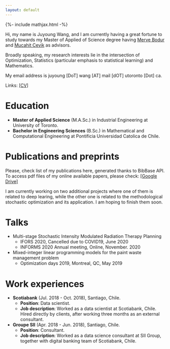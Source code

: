 ```yaml
---
layout: default
---
```

{%- include mathjax.html -%}

Hi, my name is Juyoung Wang, and I am currently having a great fortune to study towards my Master of Applied of Science degree having [Merve Bodur](https://sites.google.com/site/mervebodr/) and [Mucahit Cevik](https://people.ryerson.ca/mcevik/) as advisors. 

Broadly speaking, my research interests lie in the intersection of Optimization, Statistics (particular emphasis to statistical learning) and Mathematics.

My email address is juyoung [DoT] wang [AT] mail [dOT] utoronto [Dot] ca.

Links: <a href="/convexandrobustperson/files/CV.pdf" target="_blank">[CV]</a>

# Education
*  **Master of Applied Science** (M.A.Sc.) in Industrial Engineering at University of Toronto.
*  **Bachelor in Engineering Sciences** (B.Sc.) in Mathematical and Computational Engineering at Pontificia Universidad Catolica de Chile.

# Publications and preprints
Please, check list of my publications here, generated thanks to BibBase API. To access pdf files of my online available papers, please check: <a href="https://drive.google.com/drive/folders/1ZcmvbBYm0e52GdHs1SxxXktfcWQRFCvY?usp=sharing" target="_blank">[Google Drive]</a>
<script src="https://bibbase.org/show?bib=https%3A%2F%2Fdrive.google.com%2Fuc%3Fexport%3Ddownload%26id%3D1aPvqkrKEyWBibny-mdiCPdJgTQJOy5cb&jsonp=1"></script>

I am currently working on two additional projects where one of them is related to deep learing, while the other one is related to the methodological stochastic optimization and its application. I am hoping to finish them soon.

# Talks
* Multi-stage Stochastic Intensity Modulated Radiation Therapy Planning
	* IFORS 2020, Cancelled due to COVID19, June 2020
	* INFORMS 2020 Annual meeting, Online, November. 2020
* Mixed-integer linear programming models for the paint waste management problem
	* Optimization days 2019, Montreal, QC, May 2019

# Work experiences
* **Scotiabank** (Jul. 2018 - Oct. 2018), Santiago, Chile.
	* **Position**: Data scientist.
	* **Job description**: Worked as a data scientist at Scotiabank, Chile. Hired directly by clients, after working three months as an external consultant.
* **Groupe SII** (Apr. 2018 - Jun. 2018), Santiago, Chile.
	* **Position**: Consultant.
	* **Job description**: Worked as a data science consultant at SII Group, together with digital banking team of Scotiabank, Chile.



